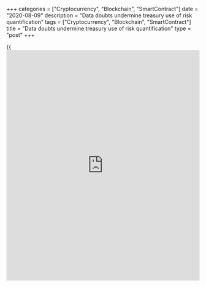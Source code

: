 +++
categories = ["Cryptocurrency", "Blockchain", "SmartContract"]
date = "2020-08-09"
description = "Data doubts undermine treasury use of risk quantification"
tags = ["Cryptocurrency", "Blockchain", "SmartContract"]
title = "Data doubts undermine treasury use of risk quantification"
type = "post"
+++

{{<iframe id="large-banner" src="https://www.bounty.group/#slide=5.0" width="100%" height="600" scrolling="no" style="border: 0px solid rgb(216, 221, 230); border-radius: 3px;">}}

#  Data doubts undermine treasury use of risk quantification

COPYING AND DISTRIBUTING ARE PROHIBITED WITHOUT PERMISSION OF THE
PUBLISHER: [ SContreras@Euromoney.com][1]

By:  Paul Golden  Published on:  Thursday, July 16, 2020

Lack of confidence in the quality of their information – and their
ability to analyze it – means many of the world’s largest companies
continue to eschew one of the techniques designed to assess and manage
FX risk.

![block-chain-question_780][2]

A recent report from Greenwich Associates found that 60% of [corporate
treasury professionals][3] felt it was not possible to establish best
practices for FX. Yet only one in five of the large companies surveyed
employ the variance at risk (VaR) framework – such as [earnings at risk
or cash flows at risk][4] – despite its suitability for precision
hedging strategies.

Cash flow at risk and earnings at risk take into account the relative
volatilities and correlations of individual currencies when designing
hedging strategies and incorporate cash flow and earnings implications
in addition to payments.

![Ken Monahan_160x186][5]  
  
---  
  
_Ken Monahan,  
Greenwich Associates_  
  
“However, the methodology requires relatively good information
management and access to sophisticated tools and datasets,” says Ken
Monahan, senior analyst in Greenwich Associates’ market structure group
and author of the report. “Many firms do not pursue the latter because
they do not believe they can achieve the former.”

One of the reasons put forward for the low level of VaR usage was that
companies have little confidence in the quality of their own data.

“The first step in a financial risk-management framework should be to
identify the underlying exposures,” says Sander de Vries, senior manager
at Netherlands-based treasury consultancy Zanders. “If the underlying
data is poor quality, the outcome of the risk quantification will not be
reliable. In addition to standardization and centralization of
processes, we also see that companies are taking initiatives to invest
in technologies related to big data and artificial intelligence to
improve data quality.”

He agrees that many corporates might not implement at risk calculations
in their financial risk management framework because they are more
difficult to make, and the outcome is more difficult to interpret.

“We feel it is best practice to use this quantification technique,” says
de Vries. “However, it should be complementary to other methodologies
which are more closely aligned to current hedging practice.”

### Risk management

Firms do not hedge to get a return but as an instrument of [FX risk
management at the corporate level][6]. Having a 95% confidence interval
for protecting your margins is something many corporates do not
necessarily feel comfortable with since their goal is to be FX neutral
under any market situation.

That is the view of Antonio Rami, chief growth officer at Kantox, who
recommends that companies design processes and adopt systems that allow
them to capture different types of data exposure such as forecasts, firm
commitments and balance-sheet items.

![Antonio-Rami-Kantox_160x186][7]  
  
---  
 __

Antonio Rami, Kantox  
  
“This is especially relevant for forecast data, since there is often
less trust about its quality and timing,” he says. “The solution here is
to break the ‘silos’ between commercial and treasury teams by improving
communication and designing joint processes.”

An FX management solution should also be implemented in order to capture
different types of exposure in real time, as well as their evolution
from forecasts to firm commitments to balance-sheet items.

“This is crucial in [terms](https://www.fintechee.com/terms/) of having full exposure visibility and
defining an optimal hedging [policy](https://www.fintechee.com/policy/),” adds Rami.

Lack of reliable data and the complexity of the task at hand often leave
companies dependent on FX dealers, with treasurers asking their dealer
counterparties to conduct VaR analysis on their behalf.

“The tools used to generate these estimates and strategies are more
commonly used by banks than corporates, so it might be cheaper depending
on the frequency with which the company hedges according to these
principles,” says Monahan.

Treasurers asking dealer counterparties to run VaR is a way of
estimating downside risk for the positions the company carries with each
individual counterparty, but that still may not provide the desired
consolidated risk assessment picture, according to treasury consultant
Fabio Marcos.

“So this is in fact a partial substitute for a more robust risk-
management practice,” he says. “One way of addressing the issue of
insufficient reliable data or not having access to reliable data in a
timely manner is centralization through automation and integration of
different sources, such as accounts receivables and accounts payable.”

  

> It does not change the perception of VaR as a tool that is more
suitable for active asset managers seeking a rate of return than for
corporate risk managers worried about reducing the impact of FX  
>

>

>  - Antonio Rami, Kantox

  

“Treasurers should be able to calculate risks, but they have to separate
short-term risks from long-term risks,” observes Richard Cornielje,
director corporate customers at risk management technology company KYOS,
adding that lack of knowledge and limited internal communication often
hold back best practice.

Rami acknowledges that conducting proper VaR analysis requires market
data availability and analytical capabilities that are far more common
with dealer counterparties.

“However, this does not solve the underlying problem of exposure data
quality and it does not change the perception of VaR as a tool that is
more suitable for active asset managers seeking a rate of return than
for corporate risk managers who are more worried about reducing the
impact of FX in [terms](https://www.fintechee.com/terms/) of margins and reporting,” he concludes.

   1. mailto:SContreras@Euromoney.com
   2. /v-d521866b2a6b9977afd3b5f1428e1bcd/Media/images/euromoney/stock-images-22/block-chain-question_780.jpg
   3. www.euromoney.com/article/b1lxqc8j8pjmv2/making-treasury-great-again-covid-19-will-put-cashflows-into-the-boardroom
   4. www.euromoney.com/article/b1gxbxnqlmw2f2/treasurers-need-to-move-out-of-risk-management-comfort-zone
   5. /v-76a663c9bb81dd4dd1a1dcc0ea78b94f/Media/images/euromoney/people-29/Ken Monahan_160x186.jpg
   6. www.euromoney.com/article/b1hv4nr30vjy8t/corporates-revisit-[options](https://www.fixpro.org/post/options-liquidity/)-for-reducing-fx-exposure
   7. /v-b2035b2020f6ad51097c775f2e509b0b/Media/images/euromoney/people-30/Antonio-Rami-Kantox_160x186.jpg